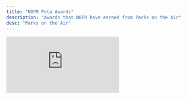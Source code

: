 ```yaml
---
title: "N0PR Pota Awards"
description: "Awards that N0PR have earned from Parks on the Air"
desc: "Parks on the Air"
---
```


<div class="Pota">
<p>
<iframe src="https://pota-stats.wd4dan.net/?call=N0PR" frameborder="0" scrolling="no"></iframe> 
</p>
</div>
